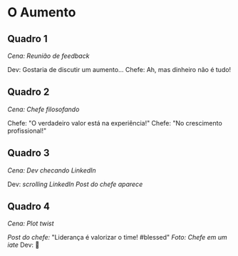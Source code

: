 # O Aumento

## Quadro 1
*Cena: Reunião de feedback*

Dev: Gostaria de discutir um aumento...
Chefe: Ah, mas dinheiro não é tudo!

## Quadro 2
*Cena: Chefe filosofando*

Chefe: "O verdadeiro valor está na experiência!"
Chefe: "No crescimento profissional!"

## Quadro 3
*Cena: Dev checando LinkedIn*

Dev: *scrolling LinkedIn*
*Post do chefe aparece*

## Quadro 4
*Cena: Plot twist*

*Post do chefe:*
"Liderança é valorizar o time! #blessed"
*Foto: Chefe em um iate*
Dev: 🤔 